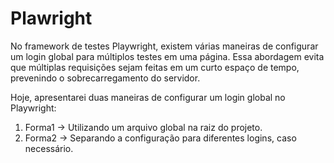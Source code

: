 # Plawright 

No framework de testes Playwright, existem várias maneiras de configurar um login global para múltiplos testes em uma página. Essa abordagem evita que múltiplas requisições sejam feitas em um curto espaço de tempo, prevenindo o sobrecarregamento do servidor.

Hoje, apresentarei duas maneiras de configurar um login global no Playwright: 

1. Forma1 -> Utilizando um arquivo global na raiz do projeto.
2. Forma2 -> Separando a configuração para diferentes logins, caso necessário.
